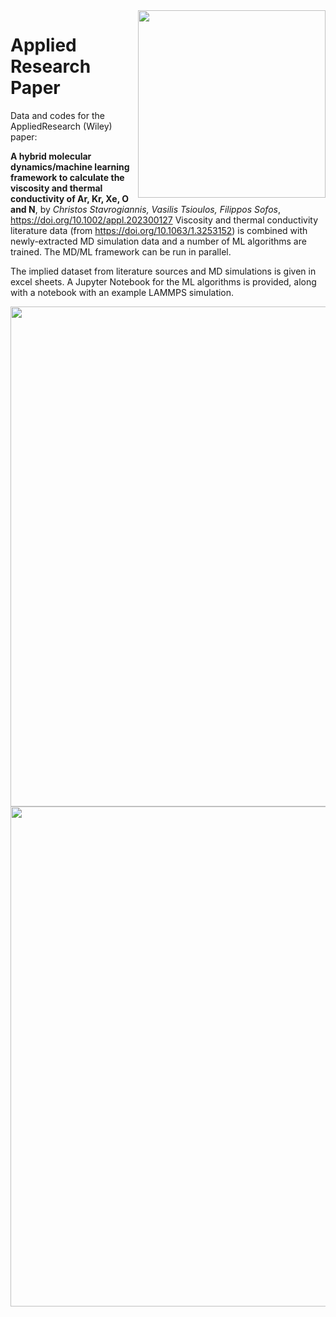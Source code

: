 <img align="right" width="300" src="https://github.com/FilSofos/AppliedResearchPaper/assets/149576392/ce691fc4-4a1b-4f87-933d-dcb73268efc9" />

# Applied Research Paper


Data and codes for the AppliedResearch (Wiley) paper: 

**A hybrid molecular dynamics/machine learning framework to calculate the viscosity and thermal conductivity of Ar, Kr, Xe, O and Ν**, 
by _Christos Stavrogiannis, Vasilis Tsioulos, Filippos Sofos_, https://doi.org/10.1002/appl.202300127
Viscosity and thermal conductivity literature data (from https://doi.org/10.1063/1.3253152) is combined with newly-extracted MD simulation data and a number of ML algorithms are trained. The MD/ML framework can be run in parallel. 

The implied dataset from literature sources and MD simulations is given in excel sheets. A Jupyter Notebook for the ML algorithms is provided, along with a notebook with an example LAMMPS simulation.

<img align="center" width="800" src="https://github.com/FilSofos/AppliedResearchPaper/assets/149576392/4eba9a2e-0c9a-4406-8ae7-ff5770cb589b" />
<img align="center" width="800" src="https://github.com/FilSofos/AppliedResearchPaper/assets/149576392/36e8035e-fcb1-43db-887e-09efce0e8629" />



